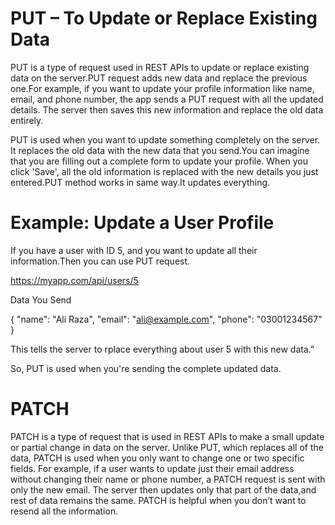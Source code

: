 # PUT – To Update or Replace Existing Data
PUT is a type of request used in REST APIs to update or replace existing data on the server.PUT  request adds new data and replace the previous one.For example, if you want to update your profile information like name, email, and phone number, the app sends a PUT request with all the updated details. The server then saves this new information and replace the old data entirely.


PUT is used when you want to update something completely on the server. It replaces the old data with the new data that you send.You can imagine that you are filling out a complete form to update your profile. When you click 'Save', all the old information is replaced with the new details you just entered.PUT method works in same way.It updates everything.



# Example: Update a User Profile
If you have a user with ID 5, and you want to update all their information.Then you can use PUT request.

https://myapp.com/api/users/5

Data You Send

{
  "name": "Ali Raza",
  "email": "ali@example.com",
  "phone": "03001234567"
}

This tells the server to rplace everything about user 5 with this new data.”

 So, PUT is used when you're sending the complete updated data.

 # PATCH 

 PATCH is a type of request that is used in REST APIs to make a small update or partial change in data on the server. Unlike PUT, which replaces all of the data, PATCH is used when you only want to change one or two specific fields. For example, if a user wants to update just their email address without changing their name or phone number, a PATCH request is sent with only the new email. The server then updates only that part of the data,and rest of data remains the same. PATCH is helpful when you don’t want to resend all the information.






